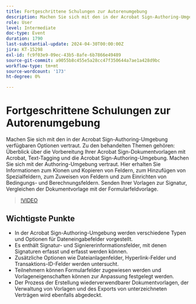 ```yaml
---
title: Fortgeschrittene Schulungen zur Autorenumgebung
description: Machen Sie sich mit den in der Acrobat Sign-Authoring-Umgebung verfügbaren Optionen vertraut.
role: User
level: Intermediate
doc-type: Event
duration: 1790
last-substantial-update: 2024-04-30T00:00:00Z
jira: KT-15298
exl-id: fc9f03e9-09ec-43b5-8afe-6b7866e49489
source-git-commit: a9055b8c455e5a28cc47f350644a7ae1a428d9bc
workflow-type: tm+mt
source-wordcount: '173'
ht-degree: 0%

---
```


# Fortgeschrittene Schulungen zur Autorenumgebung

Machen Sie sich mit den in der Acrobat Sign-Authoring-Umgebung verfügbaren Optionen vertraut. Zu den behandelten Themen gehören: Überblick über die Vorbereitung Ihrer Acrobat Sign-Dokumentvorlagen mit Acrobat, Text-Tagging und die Acrobat Sign-Authoring-Umgebung. Machen Sie sich mit der Authoring-Umgebung vertraut. Hier erhalten Sie Informationen zum Klonen und Kopieren von Feldern, zum Hinzufügen von Spezialfeldern, zum Zuweisen von Feldern und zum Einrichten von Bedingungs- und Berechnungsfeldern. Senden Ihrer Vorlagen zur Signatur, Vergleichen der Dokumentvorlage mit der Formularfeldvorlage.

>[!VIDEO](https://video.tv.adobe.com/v/3428189/?learn=on)

## Wichtigste Punkte

* In der Acrobat Sign-Authoring-Umgebung werden verschiedene Typen und Optionen für Dateneingabefelder vorgestellt.
* Es enthält Signatur- und Signiererinformationsfelder, mit denen Signaturen erfasst und erfasst werden können.
* Zusätzliche Optionen wie Dateianlagenfelder, Hyperlink-Felder und Transaktions-ID-Felder werden untersucht.
* Teilnehmern können Formularfelder zugewiesen werden und Vorlageneigenschaften können zur Anpassung festgelegt werden.
* Der Prozess der Erstellung wiederverwendbarer Dokumentvorlagen, der Verwaltung von Vorlagen und des Exports von unterzeichneten Verträgen wird ebenfalls abgedeckt.
